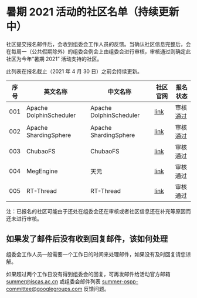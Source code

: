 # 暑期 2021 活动的社区名单（持续更新中）

社区提交报名邮件后，会收到组委会工作人员的反馈。当确认社区信息完整后，会在每周一（公共假期除外）的组委会例会上由组委会进行审核，审核通过则确定此社区为今年“暑期 2021” 活动支持的社区。

此列表在报名截止（2021 年 4 月 30 日）之前会持续更新。

| 序号 |英文名称 | 中文名称 | 社区官网 | 报名状态 |
| ---- | ------------ | ----------- | -------- | -------- |
| 001  |  Apache DolphinScheduler   | Apache DolphinScheduler | [link](https://dolphinscheduler.apache.org/)          | 审核通过 |
| 002  |  Apache ShardingSphere     | Apache ShardingSphere   | [link](http://shardingsphere.apache.org/index_zh.html) | 审核通过 |
| 003  |  ChubaoFS                  | ChubaoFS                | [link](https://github.com/chubaofs/chubaofs)           | 审核通过 |
| 004  |  MegEngine                 | 天元                     | [link](https://megengine.org.cn/)                      | 审核通过 |
| 005  |  RT-Thread                 | RT-Thread               | [link](https://www.rt-thread.org/)                     | 审核通过 |

注：已报名的社区可能由于还处在组委会还在审核或者社区信息还在补充等原因而还未进行审核。

## 如果发了邮件后没有收到回复邮件，该如何处理

组委会工作人员一般需要一个工作日的时间来处理邮件，如果没有及时回复请您谅解。

如果超过两个工作日没有得到组委会的回复，可再发邮件给活动官方邮箱 summer@iscas.ac.cn 或组委会邮件列表 summer-ospp-committee@googlegroups.com 反馈问题。
